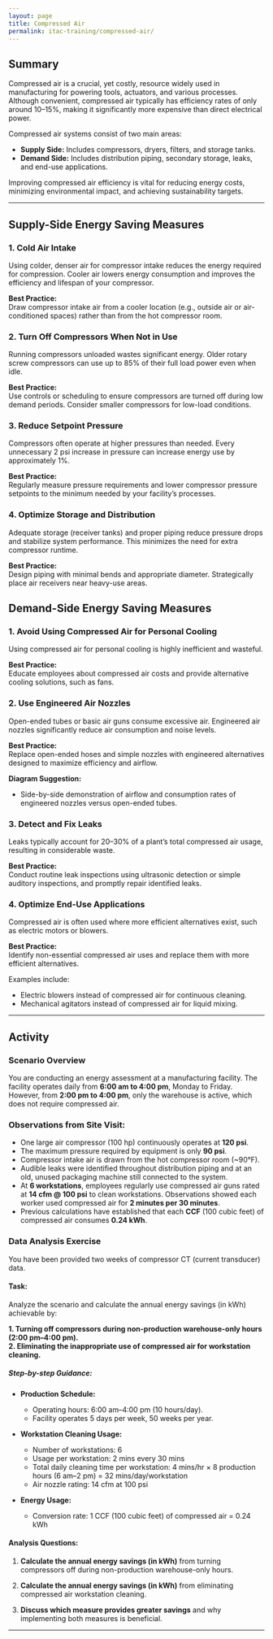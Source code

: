 ```yaml
---
layout: page
title: Compressed Air
permalink: itac-training/compressed-air/
---
```


## Summary

Compressed air is a crucial, yet costly, resource widely used in manufacturing for powering tools, actuators, and various processes. Although convenient, compressed air typically has efficiency rates of only around 10–15%, making it significantly more expensive than direct electrical power.

Compressed air systems consist of two main areas:

- **Supply Side:** Includes compressors, dryers, filters, and storage tanks.
- **Demand Side:** Includes distribution piping, secondary storage, leaks, and end-use applications.

Improving compressed air efficiency is vital for reducing energy costs, minimizing environmental impact, and achieving sustainability targets.

---

## Supply-Side Energy Saving Measures

### 1. Cold Air Intake

Using colder, denser air for compressor intake reduces the energy required for compression. Cooler air lowers energy consumption and improves the efficiency and lifespan of your compressor.

**Best Practice:**  
Draw compressor intake air from a cooler location (e.g., outside air or air-conditioned spaces) rather than from the hot compressor room.

### 2. Turn Off Compressors When Not in Use

Running compressors unloaded wastes significant energy. Older rotary screw compressors can use up to 85% of their full load power even when idle.

**Best Practice:**  
Use controls or scheduling to ensure compressors are turned off during low demand periods. Consider smaller compressors for low-load conditions.



### 3. Reduce Setpoint Pressure

Compressors often operate at higher pressures than needed. Every unnecessary 2 psi increase in pressure can increase energy use by approximately 1%.

**Best Practice:**  
Regularly measure pressure requirements and lower compressor pressure setpoints to the minimum needed by your facility’s processes.

### 4. Optimize Storage and Distribution

Adequate storage (receiver tanks) and proper piping reduce pressure drops and stabilize system performance. This minimizes the need for extra compressor runtime.

**Best Practice:**  
Design piping with minimal bends and appropriate diameter. Strategically place air receivers near heavy-use areas.

## Demand-Side Energy Saving Measures

### 1. Avoid Using Compressed Air for Personal Cooling

Using compressed air for personal cooling is highly inefficient and wasteful.

**Best Practice:**  
Educate employees about compressed air costs and provide alternative cooling solutions, such as fans.

### 2. Use Engineered Air Nozzles

Open-ended tubes or basic air guns consume excessive air. Engineered air nozzles significantly reduce air consumption and noise levels.

**Best Practice:**  
Replace open-ended hoses and simple nozzles with engineered alternatives designed to maximize efficiency and airflow.

**Diagram Suggestion:**  
- Side-by-side demonstration of airflow and consumption rates of engineered nozzles versus open-ended tubes.

### 3. Detect and Fix Leaks

Leaks typically account for 20–30% of a plant’s total compressed air usage, resulting in considerable waste.

**Best Practice:**  
Conduct routine leak inspections using ultrasonic detection or simple auditory inspections, and promptly repair identified leaks.

### 4. Optimize End-Use Applications

Compressed air is often used where more efficient alternatives exist, such as electric motors or blowers.

**Best Practice:**  
Identify non-essential compressed air uses and replace them with more efficient alternatives.

Examples include:
- Electric blowers instead of compressed air for continuous cleaning.
- Mechanical agitators instead of compressed air for liquid mixing.

---

## Activity

### Scenario Overview

You are conducting an energy assessment at a manufacturing facility. The facility operates daily from **6:00 am to 4:00 pm**, Monday to Friday. However, from **2:00 pm to 4:00 pm**, only the warehouse is active, which does not require compressed air.

### Observations from Site Visit:

- One large air compressor (100 hp) continuously operates at **120 psi**.
- The maximum pressure required by equipment is only **90 psi**.
- Compressor intake air is drawn from the hot compressor room (~90°F).
- Audible leaks were identified throughout distribution piping and at an old, unused packaging machine still connected to the system.
- At **6 workstations**, employees regularly use compressed air guns rated at **14 cfm @ 100 psi** to clean workstations. Observations showed each worker used compressed air for **2 minutes per 30 minutes**.
- Previous calculations have established that each **CCF** (100 cubic feet) of compressed air consumes **0.24 kWh**.


### Data Analysis Exercise

You have been provided two weeks of compressor CT (current transducer) data.

#### Task:

Analyze the scenario and calculate the annual energy savings (in kWh) achievable by:

**1. Turning off compressors during non-production warehouse-only hours (2:00 pm–4:00 pm).**  
**2. Eliminating the inappropriate use of compressed air for workstation cleaning.**

##### Step-by-step Guidance:

- **Production Schedule:**
  - Operating hours: 6:00 am–4:00 pm (10 hours/day).
  - Facility operates 5 days per week, 50 weeks per year.

- **Workstation Cleaning Usage:**
  - Number of workstations: 6
  - Usage per workstation: 2 mins every 30 mins
  - Total daily cleaning time per workstation: 4 mins/hr × 8 production hours (6 am–2 pm) = 32 mins/day/workstation
  - Air nozzle rating: 14 cfm at 100 psi

- **Energy Usage:**
  - Conversion rate: 1 CCF (100 cubic feet) of compressed air = 0.24 kWh

#### Analysis Questions:

1. **Calculate the annual energy savings (in kWh)** from turning compressors off during non-production warehouse-only hours.

2. **Calculate the annual energy savings (in kWh)** from eliminating compressed air workstation cleaning.

3. **Discuss which measure provides greater savings** and why implementing both measures is beneficial.

---
